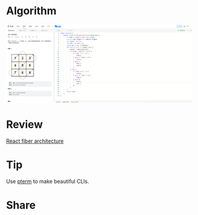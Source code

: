 # Algorithm

![498. 对角线遍历](../../../images/temp/zhenran-2023-04-15-lc.png)

# Review

[React fiber architecture](https://github.com/acdlite/react-fiber-architecture)

# Tip

Use [pterm](https://github.com/pterm/pterm) to make beautiful CLIs.

# Share
